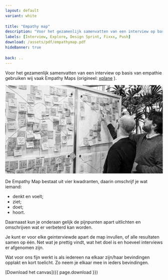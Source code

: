 ```yaml
---
layout: default
variant: white

title: "Empathy map"
description: "Voor het gezamenlijk samenvatten van een interview op basis van empathie gebruiken wij vaak Empathy Maps."
labels: [Interview, Explore, Design Sprint, Fixxx, Push]
download: /assets/pdf/empathymap.pdf
hideBanner: true

back: ..
---
```

Voor het gezamenlijk samenvatten van een interview op basis van empathie gebruiken wij vaak Empathy Maps (origineel: [xplane](https://medium.com/the-xplane-collection/updated-empathy-map-canvas-46df22df3c8a) ).

<div class="article-image"><img src="/assets/img/posts/Empathy-Map-Gebruiken-Resultaten-Interviews-Verwerken.jpg"></div>

De Empathy Map bestaat uit vier kwadranten, daarin omschrijf je wat iemand:

- denkt en voelt;
- ziet;
- doet;
- hoort.

Daarnaast kun je onderaan gelijk de pijnpunten apart uitlichten en omschrijven wat er verbeterd kan worden.

Je kunt er voor elke geinterviewde apart de map invullen, of alle resultaten samen op één. Net wat je prettig vindt, wat het doel is en hoeveel interviews er afgenomen zijn.

Wat voor ons fijn werkt is als iedereen na elkaar zijn/haar bevindingen opplakt en kort toelicht. Zo neem je elkaar mee in ieders bevindingen.

[Download het canvas]({{ page.download }})
